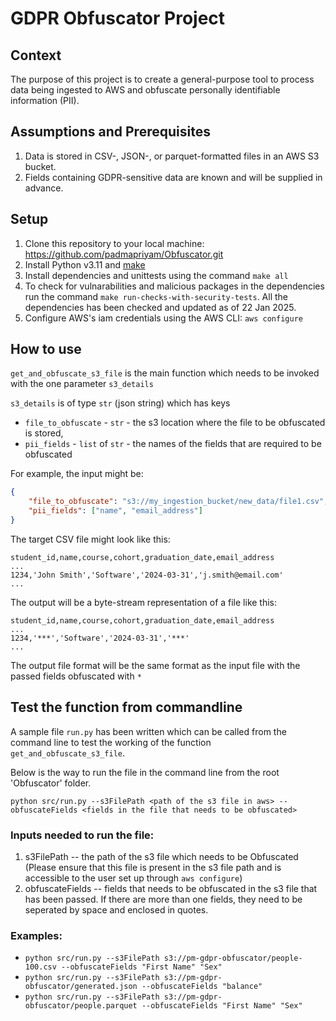 # GDPR Obfuscator Project


## Context
The purpose of this project is to create a general-purpose tool to process data being ingested to AWS and
obfuscate personally identifiable information (PII). 

## Assumptions and Prerequisites
1. Data is stored in CSV-, JSON-, or parquet-formatted files in an AWS S3 bucket.
2. Fields containing GDPR-sensitive data are known and will be supplied in advance.

## Setup

1. Clone this repository to your local machine:
   https://github.com/padmapriyam/Obfuscator.git
2. Install Python v3.11 and [make](https://www.gnu.org/software/make/)
3. Install dependencies and unittests using the command `make all`
4. To check for vulnarabilities and malicious packages in the dependencies run the command `make run-checks-with-security-tests`. All the dependencies has been checked and updated as of 22 Jan 2025. 
5. Configure AWS's iam credentials using the AWS CLI: `aws configure`

## How to use
`get_and_obfuscate_s3_file` is the main function which needs to be invoked with the one parameter `s3_details`

`s3_details` is of type `str` (json string) which has keys

* `file_to_obfuscate` - `str` - the s3 location where the file to be obfuscated is stored,
* `pii_fields` - `list` of `str` - the names of the fields that are required to be obfuscated

For example, the input might be:
```json
{
    "file_to_obfuscate": "s3://my_ingestion_bucket/new_data/file1.csv",
    "pii_fields": ["name", "email_address"]
}
```
The target CSV file might look like this:
```csv
student_id,name,course,cohort,graduation_date,email_address
...
1234,'John Smith','Software','2024-03-31','j.smith@email.com'
...
```

The output will be a byte-stream representation of a file like this:
```csv
student_id,name,course,cohort,graduation_date,email_address
...
1234,'***','Software','2024-03-31','***'
...
```
The output file format will be the same format as the input file with the passed fields obfuscated with `*`

## Test the function from commandline

A sample file `run.py` has been written which can be called from the command line to test the working of the function `get_and_obfuscate_s3_file`.

Below is the way to run the file in the command line from the root 'Obfuscator' folder. 

`python src/run.py --s3FilePath <path of the s3 file in aws> --obfuscateFields <fields in the file that needs to be obfuscated>`

### Inputs needed to run the file:
1. s3FilePath -- the path of the s3 file which needs to be Obfuscated (Please ensure that this file is present in the s3 file path and is accessible to the user set up through `aws configure`)
2. obfuscateFields -- fields that needs to be obfuscated in the s3 file that has been passed. If there are more than one fields, they need to be seperated by space and enclosed in quotes. 

### Examples:
* `python src/run.py --s3FilePath s3://pm-gdpr-obfuscator/people-100.csv --obfuscateFields "First Name" "Sex"`
* `python src/run.py --s3FilePath s3://pm-gdpr-obfuscator/generated.json --obfuscateFields "balance"`
* `python src/run.py --s3FilePath s3://pm-gdpr-obfuscator/people.parquet --obfuscateFields "First Name" "Sex"`